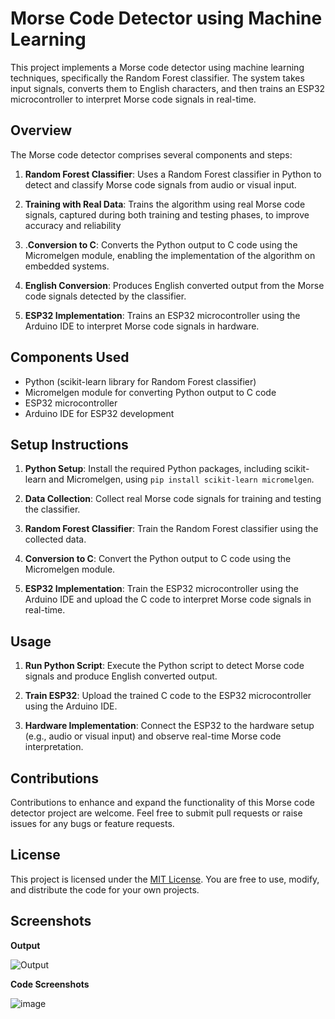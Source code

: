 # Morse Code Detector using Machine Learning

This project implements a Morse code detector using machine learning techniques, specifically the Random Forest classifier. The system takes input signals, converts them to English characters, and then trains an ESP32 microcontroller to interpret Morse code signals in real-time.

## Overview

The Morse code detector comprises several components and steps:

1. **Random Forest Classifier**: Uses a Random Forest classifier in Python to detect and classify Morse code signals from audio or visual input.

2. **Training with Real Data**: Trains the algorithm using real Morse code signals, captured during both training and testing phases, to improve accuracy and reliability

3. .**Conversion to C**: Converts the Python output to C code using the Micromelgen module, enabling the implementation of the algorithm on embedded systems.

4. **English Conversion**: Produces English converted output from the Morse code signals detected by the classifier.

5. **ESP32 Implementation**: Trains an ESP32 microcontroller using the Arduino IDE to interpret Morse code signals in hardware.

## Components Used

- Python (scikit-learn library for Random Forest classifier)
- Micromelgen module for converting Python output to C code
- ESP32 microcontroller
- Arduino IDE for ESP32 development

## Setup Instructions

1. **Python Setup**: Install the required Python packages, including scikit-learn and Micromelgen, using `pip install scikit-learn micromelgen`.

2. **Data Collection**: Collect real Morse code signals for training and testing the classifier.

3. **Random Forest Classifier**: Train the Random Forest classifier using the collected data.

4. **Conversion to C**: Convert the Python output to C code using the Micromelgen module.

5. **ESP32 Implementation**: Train the ESP32 microcontroller using the Arduino IDE and upload the C code to interpret Morse code signals in real-time.

## Usage

1. **Run Python Script**: Execute the Python script to detect Morse code signals and produce English converted output.

2. **Train ESP32**: Upload the trained C code to the ESP32 microcontroller using the Arduino IDE.

3. **Hardware Implementation**: Connect the ESP32 to the hardware setup (e.g., audio or visual input) and observe real-time Morse code interpretation.

## Contributions

Contributions to enhance and expand the functionality of this Morse code detector project are welcome. Feel free to submit pull requests or raise issues for any bugs or feature requests.

## License

This project is licensed under the [MIT License](LICENSE). You are free to use, modify, and distribute the code for your own projects.



## Screenshots

**Output**

![Output](https://github.com/adarshsonkusre/Morse-Code-Detector/assets/115790171/c9537ade-2690-41b8-9a72-b80c5328c32e)


**Code Screenshots**

![image](https://github.com/adarshsonkusre/Morse-Code-Detector/assets/115790171/577cc84f-c84a-4fbf-ae4c-c0a40905334f)






